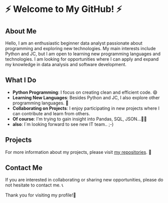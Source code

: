 # ⚡ Welcome to My GitHub! ⚡

## About Me
Hello, I am an enthusiastic beginner data analyst passionate about programming and exploring new technologies. My main interests include Python and JC, but I am open to learning new programming languages and technologies. I am looking for opportunities where I can apply and expand my knowledge in data analysis and software development.

## What I Do
- **Python Programming**: I focus on creating clean and efficient code. 😄
- **Learning New Languages**: Besides Python and JC, I also explore other programming languages. 🌱
- **Collaborating on Projects**: I enjoy participating in new projects where I can contribute and learn from others.
- **Of course**: I'm trying to gain insight into Pandas, SQL, JSON...🐱‍🏍
- **also**: I´m looking forward to see new IT team.. ;-)

## Projects
For more information about my projects, please visit [my repositories](https://github.com/JacobBersheba89?tab=repositories). 👀

## Contact Me
If you are interested in collaborating or sharing new opportunities, please do not hesitate to contact me. 📞

Thank you for visiting my profile!👋

